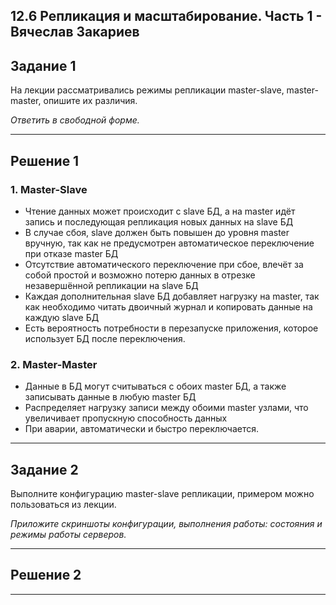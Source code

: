 ## 12.6 Репликация и масштабирование. Часть 1 - Вячеслав Закариев

## Задание 1

На лекции рассматривались режимы репликации master-slave, master-master, опишите их различия.

*Ответить в свободной форме.*

---

## Решение 1

### 1. Master-Slave

- Чтение данных может происходит с slave БД, а на master идёт запись и последующая репликация новых данных на slave БД
- В случае сбоя, slave должен быть повышен до уровня master вручную, так как не предусмотрен автоматическое переключение при отказе master БД
- Отсутствие автоматического переключение при сбое, влечёт за собой простой и возможно потерю данных в отрезке незавершённой репликации на slave БД
- Каждая дополнительная slave БД добавляет нагрузку на master, так как необходимо читать двоичный журнал и копировать данные на каждую slave БД
- Есть вероятность потребности в перезапуске приложения, которое использует БД после переключения.

### 2. Master-Master

- Данные в БД могут считываться с обоих master БД, а также записывать данные в любую master БД
- Распределяет нагрузку записи между обоими master узлами, что увеличивает пропускную способность данных
- При аварии, автоматически и быстро переключается.

---

## Задание 2

Выполните конфигурацию master-slave репликации, примером можно пользоваться из лекции.

*Приложите скриншоты конфигурации, выполнения работы: состояния и режимы работы серверов.*

---

## Решение 2

---

